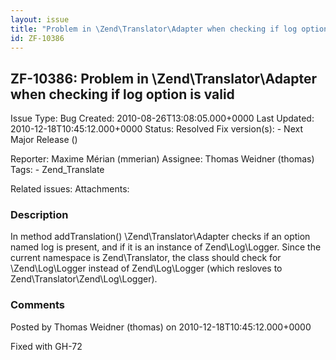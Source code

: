 ```yaml
---
layout: issue
title: "Problem in \Zend\Translator\Adapter when checking if log option is valid"
id: ZF-10386
---
```


ZF-10386: Problem in \\Zend\\Translator\\Adapter when checking if log option is valid
-------------------------------------------------------------------------------------

 Issue Type: Bug Created: 2010-08-26T13:08:05.000+0000 Last Updated: 2010-12-18T10:45:12.000+0000 Status: Resolved Fix version(s): - Next Major Release ()
 
 Reporter:  Maxime Mérian (mmerian)  Assignee:  Thomas Weidner (thomas)  Tags: - Zend\_Translate
 
 Related issues: 
 Attachments: 
### Description

In method addTranslation() \\Zend\\Translator\\Adapter checks if an option named log is present, and if it is an instance of Zend\\Log\\Logger. Since the current namespace is Zend\\Translator, the class should check for \\Zend\\Log\\Logger instead of Zend\\Log\\Logger (which resloves to Zend\\Translator\\Zend\\Log\\Logger).

 

 

### Comments

Posted by Thomas Weidner (thomas) on 2010-12-18T10:45:12.000+0000

Fixed with GH-72

 

 